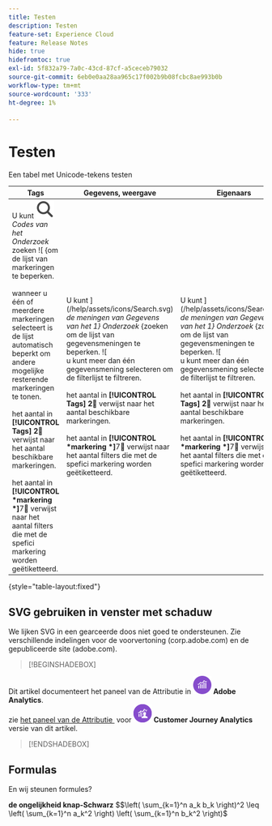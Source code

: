 ```yaml
---
title: Testen
description: Testen
feature-set: Experience Cloud
feature: Release Notes
hide: true
hidefromtoc: true
exl-id: 5f832a79-7a0c-43cd-87cf-a5ceceb79032
source-git-commit: 6eb0e0aa28aa965c17f002b9b08fcbc8ae993b0b
workflow-type: tm+mt
source-wordcount: '333'
ht-degree: 1%

---
```


# Testen

Een tabel met Unicode-tekens testen

| Tags | Gegevens, weergave | Eigenaars | Overige filters |
|---|---|---|---|
| U kunt ![&#128279;](/help/assets/icons/Search.svg) *Codes van het Onderzoek* zoeken ![ {om de lijst van markeringen te beperken. <br/><br/> wanneer u één of meerdere markeringen selecteert is de lijst automatisch beperkt om andere mogelijke resterende markeringen te tonen. <br/><br/> het aantal in **[!UICONTROL Tags]** **2︎⃣** verwijst naar het aantal beschikbare markeringen. <br/><br/> het aantal in **[!UICONTROL *markering *]**&#x200B;7︎⃣ verwijst naar het aantal filters die met de spefici markering worden geëtiketteerd. | U kunt ](/help/assets/icons/Search.svg) *de meningen van Gegevens van het 1} Onderzoek* {zoeken om de lijst van gegevensmeningen te beperken. ![ <br/> u kunt meer dan één gegevensmening selecteren om de filterlijst te filtreren. <br/><br/> het aantal in **[!UICONTROL Tags]** **2︎⃣** verwijst naar het aantal beschikbare markeringen. <br/><br/> het aantal in **[!UICONTROL *markering *]**&#x200B;7︎⃣ verwijst naar het aantal filters die met de spefici markering worden geëtiketteerd. | U kunt ](/help/assets/icons/Search.svg) *de meningen van Gegevens van het 1} Onderzoek* {zoeken om de lijst van gegevensmeningen te beperken. ![ <br/> u kunt meer dan één gegevensmening selecteren om de filterlijst te filtreren. <br/><br/> het aantal in **[!UICONTROL Tags]** **2︎⃣** verwijst naar het aantal beschikbare markeringen. <br/><br/> het aantal in **[!UICONTROL *markering *]**&#x200B;7︎⃣ verwijst naar het aantal filters die met de spefici markering worden geëtiketteerd. | U kunt ](/help/assets/icons/Search.svg) *de meningen van Gegevens van het 1} Onderzoek* &lbrace;zoeken om de lijst van gegevensmeningen te beperken. <br/> u kunt meer dan één gegevensmening selecteren om de filterlijst te filtreren. <br/><br/> het aantal in **[!UICONTROL Tags]** **2︎⃣** verwijst naar het aantal beschikbare markeringen. <br/><br/> het aantal in **[!UICONTROL *markering *]**&#x200B;7︎⃣ verwijst naar het aantal filters die met de spefici markering worden geëtiketteerd. ???? |

{style="table-layout:fixed"}


## SVG gebruiken in venster met schaduw

We lijken SVG in een gearceerde doos niet goed te ondersteunen. Zie verschillende indelingen voor de voorvertoning (corp.adobe.com) en de gepubliceerde site (adobe.com).

>[!BEGINSHADEBOX]

Dit artikel documenteert het paneel van de Attributie in ![&#x200B; AdobeAnalytics &#x200B;](/help/assets/icons/AdobeAnalytics.svg) **Adobe Analytics**.<br/> zie [&#x200B; het paneel van de Attributie &#x200B;](https://experienceleague.adobe.com/nl/docs/analytics-platform/using/cja-workspace/panels/attribution) voor ![&#x200B; CustomerJourneyAnalytics &#x200B;](/help/assets/icons/CustomerJourneyAnalytics.svg) **Customer Journey Analytics** versie van dit artikel.

>[!ENDSHADEBOX]


## Formulas

En wij steunen formules?

**de ongelijkheid knap-Schwarz**
$$\left( \sum_{k=1}^n a_k b_k \right)^2 \leq \left( \sum_{k=1}^n a_k^2 \right) \left( \sum_{k=1}^n b_k^2 \right)$



